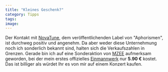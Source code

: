 ```yaml
---
title: "Kleines Geschenk?"
category: Tipps
tags: 
image: 
---
```


Der Kontakt mit [NovaTune](http://www.novatune.de), dem veröffentlichenden Label von "Aphorismen", ist durchweg positiv und angenehm. Da aber weder diese Unternehmung noch ich sonderlich bekannt sind, halten sich die Verkaufszahlen in Grenzen. Gerade bin ich auf eine Sonderaktion von [MZEE](http://www.mkzwo.com/shop/specials.php?PHPSESSID=d2bc1407cf024a7638e80634fdb38fd3) aufmerksam geworden, bei der mein erstes offizielles [Einmannwerk](http://www.mkzwo.com/shop/product_info.php?products_id=1095&PHPSESSID=9c9938bd844ad50cb8d109d9ebadea87) nur **5.90 €** kostet. Das ist billiger als würdet Ihr es von mir auf einem Konzert kaufen.

